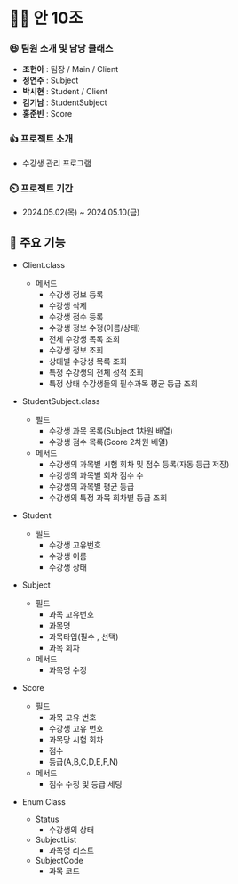 # 🙅‍♂️ 안 10조

### 😆 팀원 소개 및 담당 클래스
- **조현아** : 팀장 / Main / Client
- **정연주** : Subject
- **박시현** : Student / Client
- **김기남** : StudentSubject
- **홍준빈** : Score

### 👍 프로젝트 소개
- 수강생 관리 프로그램

### ⏲️  프로젝트 기간
- 2024.05.02(목) ~ 2024.05.10(금)
  
## 📌 주요 기능
- Client.class
    - 메서드
        - 수강생 정보 등록
        - 수강생 삭제
        - 수강생 점수 등록
        - 수강생 정보 수정(이름/상태)
        - 전체 수강생 목록 조회
        - 수강생 정보 조회
        - 상태별 수강생 목록 조회
        - 특정 수강생의 전체 성적 조회
        - 특정 상태 수강생들의 필수과목 평균 등급 조회
          
- StudentSubject.class
   - 필드
        - 수강생 과목 목록(Subject 1차원 배열)
        - 수강생 점수 목록(Score 2차원 배열)
    - 메서드
        - 수강생의 과목별 시험 회차 및 점수 등록(자동 등급 저장)
        - 수강생의 과목별 회차 점수 수
        - 수강생의 과목별 평균 등급
        - 수강생의 특정 과목 회차별 등급 조회
          
- Student
    - 필드
        - 수강생 고유번호
        - 수강생 이름
        - 수강생 상태
          
- Subject
    - 필드
        - 과목 고유번호
        - 과목명
        - 과목타입(필수 , 선택)
        - 과목 회차
    - 메서드
        - 과목명 수정
          
- Score
    - 필드
        - 과목 고유 번호
        - 수강생 고유 번호
        - 과목당 시험 회차
        - 점수
        - 등급(A,B,C,D,E,F,N)
    - 메서드
        - 점수 수정 및 등급 세팅
          
- Enum Class
    - Status
        - 수강생의 상태
    - SubjectList
        - 과목명 리스트
    - SubjectCode
        - 과목 코드
